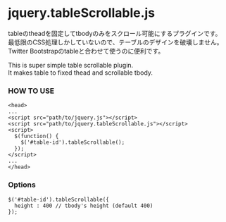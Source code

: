 jquery.tableScrollable.js
=========================
tableのtheadを固定してtbodyのみをスクロール可能にするプラグインです。  
最低限のCSS処理しかしていないので、テーブルのデザインを破壊しません。  
Twitter Bootstrapのtableと合わせて使うのに便利です。  

This is super simple table scrollable plugin.  
It makes table to fixed thead and scrollable tbody.  
### HOW TO USE
    <head>
    ...
    <script src="path/to/jquery.js"></script>
    <script src="path/to/jquery.tableScrollable.js"></script>
    <script>
      $(function() {
        $('#table-id').tableScrollable();
      });
    </script>
    ...
    </head>

### Options
    $('#table-id').tableScrollable({
      height : 400 // tbody's height (default 400)
    });
